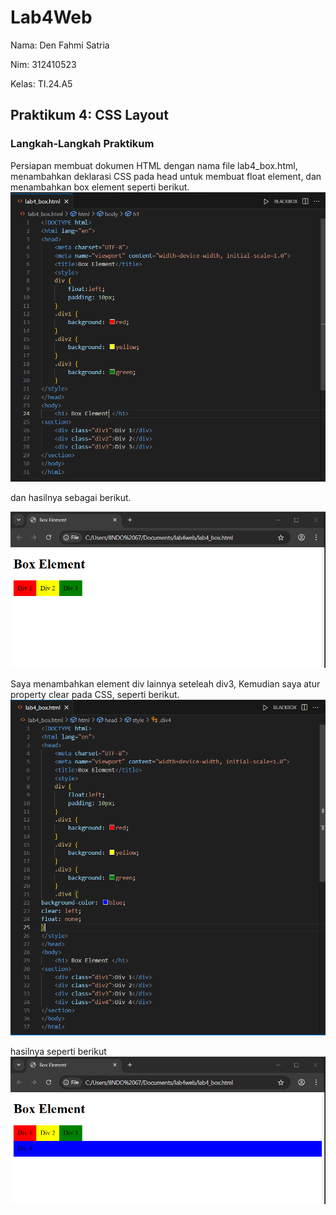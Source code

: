 # Lab4Web
Nama: Den Fahmi Satria <p>
Nim: 312410523 <p>
Kelas: TI.24.A5 <p>
## Praktikum 4: CSS Layout
### Langkah-Langkah Praktikum
Persiapan membuat dokumen HTML dengan nama file lab4_box.html, menambahkan deklarasi CSS pada head untuk membuat float element, dan menambahkan box element seperti berikut.
![gambar1](p4.1.PNG) <p>
dan hasilnya sebagai berikut. <p>
![gambar1](p4.2.PNG) <p>
Saya menambahkan element div lainnya seteleah div3, Kemudian saya atur property clear pada CSS, seperti berikut.
![gambar1](p4.3.PNG) <p>
hasilnya seperti berikut
![gambar1](p4.4.PNG) <p>

